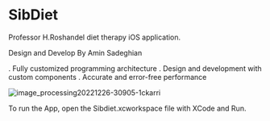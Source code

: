 # SibDiet
Professor H.Roshandel diet therapy iOS application.

Design and Develop By Amin Sadeghian

. Fully customized programming architecture
. Design and development with custom components
. Accurate and error-free performance

![image_processing20221226-30905-1ckarri](https://user-images.githubusercontent.com/20368481/212357840-ca01befb-c888-4fa8-afe2-5d6be4916b2d.jpg)

To run the App, open the Sibdiet.xcworkspace file with XCode and Run.
